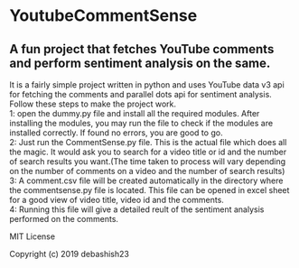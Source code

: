 # YoutubeCommentSense
## A fun project that fetches YouTube comments and perform sentiment analysis on the same.  
It is a fairly simple project written in python and uses YouTube data v3 api for fetching the comments and parallel dots api for sentiment analysis.  
Follow these steps to make the project work.  
1: open the dummy.py file and install all the required modules. After installing the modules, you may run the file to check if the modules are installed correctly. If found no errors, you are good to go.  
2: Just run the CommentSense.py file. This is the actual file which does all the magic. It would ask you to search for a video title or id and the number of search results you want.(The time taken to process will vary depending on the number of comments on a video and the number of search results)  
3: A comment.csv file will be created automatically in the directory where the commentsense.py file is located. This file can be opened in excel sheet for a good view of video title, video id and the comments.  
4: Running this file will give a detailed reult of the sentiment analysis performed on the comments.  

MIT License  

Copyright (c) 2019 debashish23
